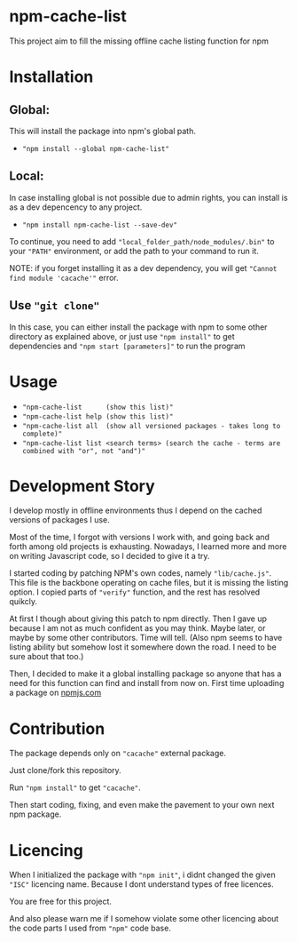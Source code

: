 # npm-cache-list

This project aim to fill the missing offline cache listing function for npm

# Installation

## Global: 

This will install the package into npm's global path.

- ``"npm install --global npm-cache-list"``

## Local:

In case installing global is not possible due to admin rights, you can install is as a dev depencency to any project.

- ``"npm install npm-cache-list --save-dev"``

To continue, you need to add ``"local_folder_path/node_modules/.bin"`` to your ``"PATH"`` environment, or add the path to your command to run it.

NOTE: if you forget installing it as a dev dependency, you will get ``"Cannot find module 'cacache'"`` error.

## Use ``"git clone"``

In this case, you can either install the package with npm to some other directory as explained above, or just use ``"npm install"`` to get dependencies and ``"npm start [parameters]"`` to run the program

# Usage

- ``"npm-cache-list      (show this list)"``
- ``"npm-cache-list help (show this list)"``
- ``"npm-cache-list all  (show all versioned packages - takes long to complete)"``
- ``"npm-cache-list list <search terms> (search the cache - terms are combined with "or", not "and")"``

# Development Story

I develop mostly in offline environments thus I depend on the cached versions of packages I use.

Most of the time, I forgot with versions I work with, and going back and forth among old projects is exhausting. Nowadays, I learned more and more on writing Javascript code, so I decided to give it a try.

I started coding by patching NPM's own codes, namely ``"lib/cache.js"``. This file is the backbone operating on cache files, but it is missing the listing option. I copied parts of ``"verify"`` function, and the rest has resolved quikcly.

At first I though about giving this patch to npm directly. Then I gave up because I am not as much confident as you may think. Maybe later, or maybe by some other contributors. Time will tell. (Also npm seems to have listing ability but somehow lost it somewhere down the road. I need to be sure about that too.)

Then, I decided to make it a global installing package so anyone that has a need for this function can find and install from now on. First time uploading a package on [npmjs.com](npmjs.com)

# Contribution

The package depends only on ``"cacache"`` external package.

Just clone/fork this repository.

Run ``"npm install"`` to get ``"cacache"``.

Then start coding, fixing, and even make the pavement to your own next npm package.

# Licencing

When I initialized the package with ``"npm init"``, i didnt changed the given ``"ISC"`` licencing name. Because I dont understand types of free licences.

You are free for this project.

And also please warn me if I somehow violate some other licencing about the code parts I used from ``"npm"`` code base.